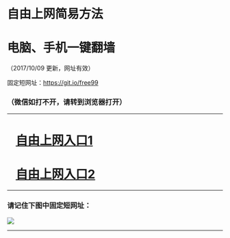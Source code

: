 ﻿# 自由上网简易方法

# 电脑、手机一键翻墙

（2017/10/09 更新，网址有效）

固定短网址：https://git.io/free99

### （微信如打不开，请转到浏览器打开）


***





# &nbsp;&nbsp; <a href="http://ft3146817126.fwq-tz-1001.info/fwqtz01.html?t=100900118360 " target="_blank">自由上网入口1</a>
# &nbsp;&nbsp; <a href="http://ft1379324827.fwq-tz-1002.info/fwqtz02.html?t=10090017137 " target="_blank">自由上网入口2</a>
***

### 请记住下图中固定短网址：

<img src="https://s3-us-west-2.amazonaws.com/fwq-1001/yjfq-20170905okok.png" /> 


***


